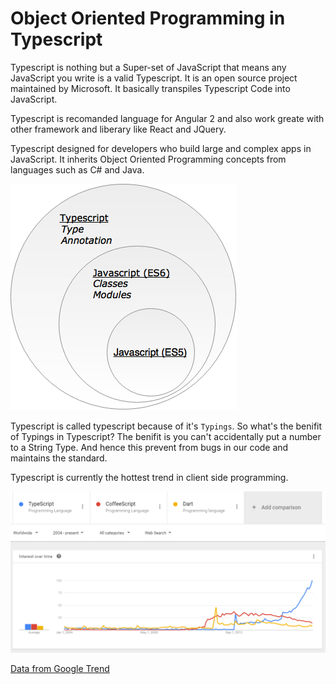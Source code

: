 # Object Oriented Programming in Typescript

Typescript is nothing but a Super-set of JavaScript that means any JavaScript you write is a valid Typescript. It is an open source project maintained by Microsoft. It basically transpiles Typescript Code into JavaScript.

Typescript is recomanded language for Angular 2 and also work greate with other framework and liberary like React and JQuery.

Typescript designed for developers who build large and complex apps in JavaScript. It inherits Object Oriented Programming concepts from languages such as C\# and Java.

![Typescript](ts1.png)

Typescript is called typescript because of it's `Typings`. So what's the benifit of Typings in Typescript? The benifit is you can't accidentally put a number to a String Type. And hence this prevent from bugs in our code and maintains the standard.

Typescript is currently the hottest trend in client side programming.

![Typescript Trend](ts-coffe-dart.PNG)

[Data from Google Trend](https://www.google.com/trends/explore?date=all&q=%2Fm%2F0n50hxv,%2Fm%2F0hjc5m0,%2Fm%2F0h52xr1)

